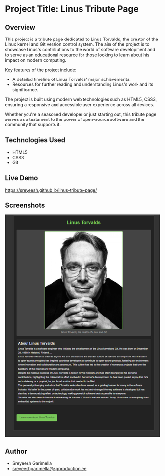 # Project Title: Linus Tribute Page

## Overview

This project is a tribute page dedicated to Linus Torvalds, the creator of the Linux kernel and Git version control system. The aim of the project is to showcase Linus's contributions to the world of software development and to serve as an educational resource for those looking to learn about his impact on modern computing.

Key features of the project include:
- A detailed timeline of Linus Torvalds' major achievements.
- Resources for further reading and understanding Linus's work and its significance.

The project is built using modern web technologies such as HTML5, CSS3, ensuring a responsive and accessible user experience across all devices.

Whether you're a seasoned developer or just starting out, this tribute page serves as a testament to the power of open-source software and the community that supports it.


## Technologies Used
- HTML5
- CSS3
- Git


## Live Demo
https://sreyeesh.github.io/linus-tribute-page/

## Screenshots
![Screenshot of my app](/assets/images/LinusScreenshot.png "Screenshot of My App")



## Author
- Sreyeesh Garimella
- sreyeeshgarimella@sgproduction.ee

